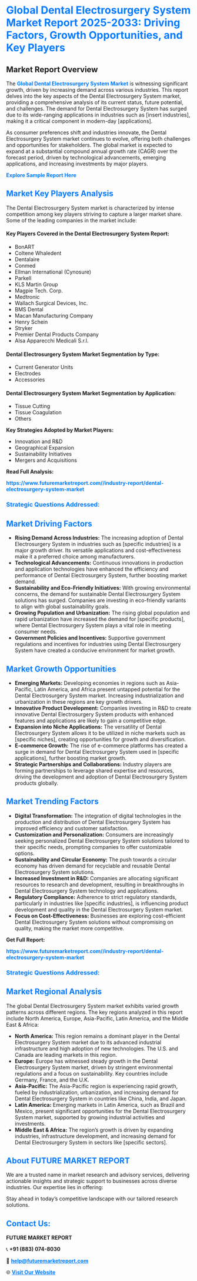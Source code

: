 <h1 style="color: #007BFF;">Global Dental Electrosurgery System Market Report 2025-2033: Driving Factors, Growth Opportunities, and Key Players</h1>

<section id="overview">
<h2>Market Report Overview</h2>
<p>The <a href="https://www.futuremarketreport.com//industry-report/dental-electrosurgery-system-market" style="color: #007BFF; text-decoration: none;"><strong>Global Dental Electrosurgery System Market</strong></a> is witnessing significant growth, driven by increasing demand across various industries. This report delves into the key aspects of the Dental Electrosurgery System market, providing a comprehensive analysis of its current status, future potential, and challenges. The demand for Dental Electrosurgery System has surged due to its wide-ranging applications in industries such as [insert industries], making it a critical component in modern-day [applications].</p>
<p>As consumer preferences shift and industries innovate, the Dental Electrosurgery System market continues to evolve, offering both challenges and opportunities for stakeholders. The global market is expected to expand at a substantial compound annual growth rate (CAGR) over the forecast period, driven by technological advancements, emerging applications, and increasing investments by major players.</p>
</section>

<section id="overview">
<p><a href="https://www.futuremarketreport.com//request-sample/reportId=77954" style="color: #007BFF; text-decoration: none;"><strong>Explore Sample Report Here</strong></a></p>
</section>

<section id="key-players">
<h2 style="color: #007BFF;">Market Key Players Analysis</h2>
<p>The Dental Electrosurgery System market is characterized by intense competition among key players striving to capture a larger market share. Some of the leading companies in the market include:</p>
<h4>Key Players Covered in the Dental Electrosurgery System Report:</h4>
<ul><li>BonART</li><li>Coltene Whaledent</li><li>Dentalaire</li><li>Conmed</li><li>Ellman International (Cynosure)</li><li>Parkell</li><li>KLS Martin Group</li><li>Magpie Tech. Corp.</li><li>Medtronic</li><li>Wallach Surgical Devices, Inc.</li><li>BMS Dental</li><li>Macan Manufacturing Company</li><li>Henry Schein</li><li>Stryker</li><li>Premier Dental Products Company</li><li>Alsa Apparecchi Medicali S.r.l.</li></ul>
<h4>Dental Electrosurgery System Market Segmentation by Type:</h4>
<ul><li>Current Generator Units</li><li>Electrodes</li><li>Accessories</li></ul>

<h4>Dental Electrosurgery System Market Segmentation by Application:</h4>
<ul><li>Tissue Cutting</li><li>Tissue Coagulation</li><li>Others</li></ul>
<p><strong>Key Strategies Adopted by Market Players:</strong></p>
<ul>
<li>Innovation and R&D</li>
<li>Geographical Expansion</li>
<li>Sustainability Initiatives</li>
<li>Mergers and Acquisitions</li>
</ul>
</section>

<section>
<p><strong>Read Full Analysis: </strong></p><a href="https://www.futuremarketreport.com//industry-report/dental-electrosurgery-system-market" style="color: #007BFF; text-decoration: none;"><strong>https://www.futuremarketreport.com//industry-report/dental-electrosurgery-system-market</strong></a>
<h3 style="color: #007BFF;">Strategic Questions Addressed:</h3>
</section>

<section id="driving-factors">
<h2 style="color: #007BFF;">Market Driving Factors</h2>
<ul>
<li><strong>Rising Demand Across Industries:</strong> The increasing adoption of Dental Electrosurgery System in industries such as [specific industries] is a major growth driver. Its versatile applications and cost-effectiveness make it a preferred choice among manufacturers.</li>
<li><strong>Technological Advancements:</strong> Continuous innovations in production and application technologies have enhanced the efficiency and performance of Dental Electrosurgery System, further boosting market demand.</li>
<li><strong>Sustainability and Eco-Friendly Initiatives:</strong> With growing environmental concerns, the demand for sustainable Dental Electrosurgery System solutions has surged. Companies are investing in eco-friendly variants to align with global sustainability goals.</li>
<li><strong>Growing Population and Urbanization:</strong> The rising global population and rapid urbanization have increased the demand for [specific products], where Dental Electrosurgery System plays a vital role in meeting consumer needs.</li>
<li><strong>Government Policies and Incentives:</strong> Supportive government regulations and incentives for industries using Dental Electrosurgery System have created a conducive environment for market growth.</li>
</ul>
</section>

<section id="growth-opportunities">
<h2 style="color: #007BFF;">Market Growth Opportunities</h2>
<ul>
<li><strong>Emerging Markets:</strong> Developing economies in regions such as Asia-Pacific, Latin America, and Africa present untapped potential for the Dental Electrosurgery System market. Increasing industrialization and urbanization in these regions are key growth drivers.</li>
<li><strong>Innovative Product Development:</strong> Companies investing in R&D to create innovative Dental Electrosurgery System products with enhanced features and applications are likely to gain a competitive edge.</li>
<li><strong>Expansion into Niche Applications:</strong> The versatility of Dental Electrosurgery System allows it to be utilized in niche markets such as [specific niches], creating opportunities for growth and diversification.</li>
<li><strong>E-commerce Growth:</strong> The rise of e-commerce platforms has created a surge in demand for Dental Electrosurgery System used in [specific applications], further boosting market growth.</li>
<li><strong>Strategic Partnerships and Collaborations:</strong> Industry players are forming partnerships to leverage shared expertise and resources, driving the development and adoption of Dental Electrosurgery System products globally.</li>
</ul>
</section>

<section id="trending-factors">
<h2 style="color: #007BFF;">Market Trending Factors</h2>
<ul>
<li><strong>Digital Transformation:</strong> The integration of digital technologies in the production and distribution of Dental Electrosurgery System has improved efficiency and customer satisfaction.</li>
<li><strong>Customization and Personalization:</strong> Consumers are increasingly seeking personalized Dental Electrosurgery System solutions tailored to their specific needs, prompting companies to offer customizable options.</li>
<li><strong>Sustainability and Circular Economy:</strong> The push towards a circular economy has driven demand for recyclable and reusable Dental Electrosurgery System solutions.</li>
<li><strong>Increased Investment in R&D:</strong> Companies are allocating significant resources to research and development, resulting in breakthroughs in Dental Electrosurgery System technology and applications.</li>
<li><strong>Regulatory Compliance:</strong> Adherence to strict regulatory standards, particularly in industries like [specific industries], is influencing product development and quality in the Dental Electrosurgery System market.</li>
<li><strong>Focus on Cost-Effectiveness:</strong> Businesses are exploring cost-efficient Dental Electrosurgery System solutions without compromising on quality, making the market more competitive.</li>
</ul>
</section>

<section>
<p><strong>Get Full Report: </strong></p><a href="https://www.futuremarketreport.com//industry-report/dental-electrosurgery-system-market" style="color: #007BFF; text-decoration: none;"><strong>https://www.futuremarketreport.com//industry-report/dental-electrosurgery-system-market</strong></a>
<h3 style="color: #007BFF;">Strategic Questions Addressed:</h3>
</section>


<section id="regional-analysis">
<h2 style="color: #007BFF;">Market Regional Analysis</h2>
<p>The global Dental Electrosurgery System market exhibits varied growth patterns across different regions. The key regions analyzed in this report include North America, Europe, Asia-Pacific, Latin America, and the Middle East & Africa:</p>
<ul>
<li><strong>North America:</strong> This region remains a dominant player in the Dental Electrosurgery System market due to its advanced industrial infrastructure and high adoption of new technologies. The U.S. and Canada are leading markets in this region.</li>
<li><strong>Europe:</strong> Europe has witnessed steady growth in the Dental Electrosurgery System market, driven by stringent environmental regulations and a focus on sustainability. Key countries include Germany, France, and the U.K.</li>
<li><strong>Asia-Pacific:</strong> The Asia-Pacific region is experiencing rapid growth, fueled by industrialization, urbanization, and increasing demand for Dental Electrosurgery System in countries like China, India, and Japan.</li>
<li><strong>Latin America:</strong> Emerging markets in Latin America, such as Brazil and Mexico, present significant opportunities for the Dental Electrosurgery System market, supported by growing industrial activities and investments.</li>
<li><strong>Middle East & Africa:</strong> The region’s growth is driven by expanding industries, infrastructure development, and increasing demand for Dental Electrosurgery System in sectors like [specific sectors].</li>
</ul>
</section>

<footer>
<h2 style="color: #007BFF;">About FUTURE MARKET REPORT</h2>
<p>We are a trusted name in market research and advisory services, delivering actionable insights and strategic support to businesses across diverse industries. Our expertise lies in offering:</p>

<p>Stay ahead in today’s competitive landscape with our tailored research solutions.</p>

<h2 style="color: #007BFF;">Contact Us:</h2>
<p><strong>FUTURE MARKET REPORT</strong></p>
<p>📞 <strong>+91 (883) 074-8030</strong></p>
<p>📧 <strong><a href="mailto:help@futuremarketreport.com" style="color: #007BFF;">help@futuremarketreport.com</a></strong></p>
<p>🌐 <strong><a href="https://www.futuremarketreport.com/" style="color: #007BFF;">Visit Our Website</a></strong></p>
</footer>